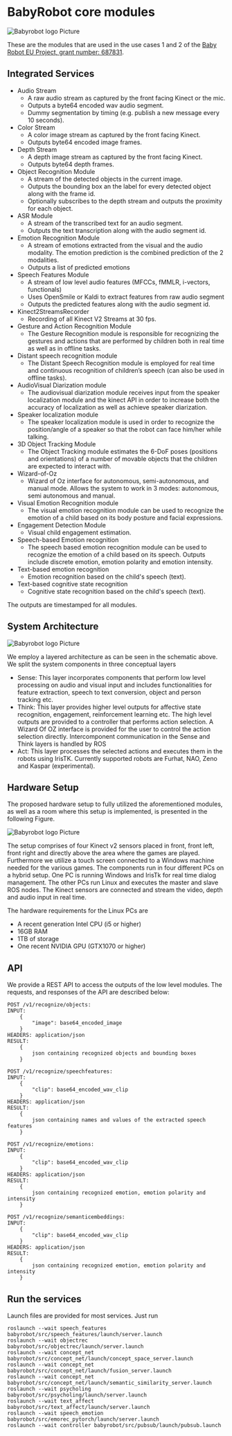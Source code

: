 # BabyRobot core modules

![Babyrobot logo Picture](logoBabyRobot.png)

These are the modules that are used in the use cases 1 and 2 of the [Baby Robot EU Project, grant number: 687831](http://babyrobot.eu/).


## Integrated Services

- Audio Stream
  - A raw audio stream as captured by the front facing Kinect or the mic. 
  - Outputs a byte64 encoded wav audio segment.
  - Dummy segmentation by timing (e.g. publish a new message every 10 seconds).
- Color Stream
  - A color image stream as captured by the front facing Kinect.
  - Outputs byte64 encoded image frames.
- Depth Stream
  - A depth image stream as captured by the front facing Kinect.
  - Outputs byte64 depth frames.
- Object Recognition Module
  - A stream of the detected objects in the current image.
  - Outputs the bounding box an the label for every detected object along with the frame id.
  - Optionally subscribes to the depth stream and outputs the proximity for each object. 
- ASR Module
  - A stream of the transcribed text for an audio segment.
  - Outputs the text transcription along with the audio segment id.
- Emotion Recognition Module
  - A stream of emotions extracted from the visual and the audio modality. 
    The emotion prediction is the combined prediction of the 2 modalities.
  - Outputs a list of predicted emotions
- Speech Features Module
  - A stream of low level audio features (MFCCs, fMMLR, i-vectors, functionals)
  - Uses OpenSmile or Kaldi to extract features from raw audio segment
  - Outputs the predicted features along with the audio segment id.
- Kinect2StreamsRecorder
  - Recording of all Kinect V2 Streams at 30 fps.
- Gesture and Action Recognition Module
  - The Gesture Recognition module is responsible for recognizing the gestures and actions that are performed by children both in real time as well as in offline tasks. 
-  Distant speech recognition module 
    - The Distant Speech Recognition module is employed for real time and continuous recognition of children’s speech (can also be used in offline tasks).
- AudioVisual Diarization module
  - The audiovisual diarization module receives input from the speaker localization module and the kinect API in order to increase both the accuracy of localization as well as achieve speaker diarization. 
- Speaker localization module
    - The speaker localization module is used in order to recognize the position/angle of a speaker so that the robot can face him/her while talking. 
- 3D Object Tracking Module
  - The Object Tracking module estimates the 6-DoF poses (positions and orientations) of a number of movable objects that the children are expected to interact with.
- Wizard-of-Oz
  - Wizard of Oz interface for autonomous, semi-autonomous, and manual mode. Allows the system to work in 3 modes: autonomous, semi autonomous and manual.
- Visual Emotion Recognition module 
  - The visual emotion recognition module can be used to recognize the emotion of a child based on its body posture and facial expressions. 
- Engagement Detection Module
  - Visual child engagement estimation.
- Speech-based Emotion recognition
  - The speech based emotion recognition module can be used to recognize the emotion of a child based on its speech. Outputs include discrete emotion, emotion polarity and emotion intensity.
- Text-based emotion recognition
  - Emotion recognition based on the child's speech (text).
- Text-based cognitive state recognition
  - Cognitive state recognition based on the child's speech (text).


The outputs are timestamped for all modules.

## System Architecture

![Babyrobot logo Picture](babyrobotArchitecture.png)

We employ a layered architecture as can be seen in the schematic above. We split the system components in three conceptual layers

- Sense: This layer incorporates components that perform low level processing on audio and visual input and includes functionalities for feature extraction, speech to text conversion, object and person tracking etc.  
- Think: This layer provides higher level outputs for affective state recognition, engagement, reinforcement learning etc. The high level outputs are provided to a controller that performs action selection. A Wizard Of OZ interface is provided for the user to control the action selection directly. Intercomponent communication in the Sense and Think layers is handled by ROS
- Act: This layer processes the selected actions and executes them in the robots using IrisTK. Currently supported robots are Furhat, NAO, Zeno and Kaspar (experimental).

## Hardware Setup

The proposed hardware setup to fully utilized the aforementioned modules, as well as a room where this setup is implemented, is presented in the following Figure.

![Babyrobot logo Picture](hardwareSetup.png)

The setup comprises of four Kinect v2 sensors placed in front, front left, front right and directly above the area where the games are played. Furthermore we utilize a touch screen connected to a Windows machine needed for the various games. The components run in four different PCs on a hybrid setup. One PC is running Windows and IrisTk for real time dialog management. The other PCs run Linux and executes the master and slave ROS nodes. The Kinect sensors are connected and stream the video, depth and audio input in real time.

The hardware requirements for the Linux PCs are
- A recent generation Intel CPU (i5 or higher)
- 16GB RAM
- 1TB of storage
- One recent NVIDIA GPU (GTX1070 or higher)

## API

We provide a REST API to access the outputs of the low level modules. The requests, and responses of the API are described below:

```
POST /v1/recognize/objects: 
INPUT:
    {
        "image": base64_encoded_image
    }
HEADERS: application/json
RESULT:
    {
        json containing recognized objects and bounding boxes
    }

POST /v1/recognize/speechfeatures: 
INPUT:
    {
        "clip": base64_encoded_wav_clip
    }
HEADERS: application/json
RESULT:
    {
        json containing names and values of the extracted speech features
    }

POST /v1/recognize/emotions: 
INPUT:
    {
        "clip": base64_encoded_wav_clip
    }
HEADERS: application/json
RESULT:
    {
        json containing recognized emotion, emotion polarity and intensity
    }

POST /v1/recognize/semanticembeddings: 
INPUT:
    {
        "clip": base64_encoded_wav_clip
    }
HEADERS: application/json
RESULT:
    {
        json containing recognized emotion, emotion polarity and intensity
    }
```

## Run the services

Launch files are provided for most services. Just run


```
roslaunch --wait speech_features babyrobot/src/speech_features/launch/server.launch
roslaunch --wait objectrec babyrobot/src/objectrec/launch/server.launch
roslaunch --wait concept_net babyrobot/src/concept_net/launch/concept_space_server.launch
roslaunch --wait concept_net babyrobot/src/concept_net/launch/fusion_server.launch
roslaunch --wait concept_net babyrobot/src/concept_net/launch/semantic_similarity_server.launch
roslaunch --wait psycholing babyrobot/src/psycholing/launch/server.launch
roslaunch --wait text_affect babyrobot/src/text_affect/launch/server.launch
roslaunch --wait speech_emotion babyrobot/src/emorec_pytorch/launch/server.launch
roslaunch --wait controller babyrobot/src/pubsub/launch/pubsub.launch
```

